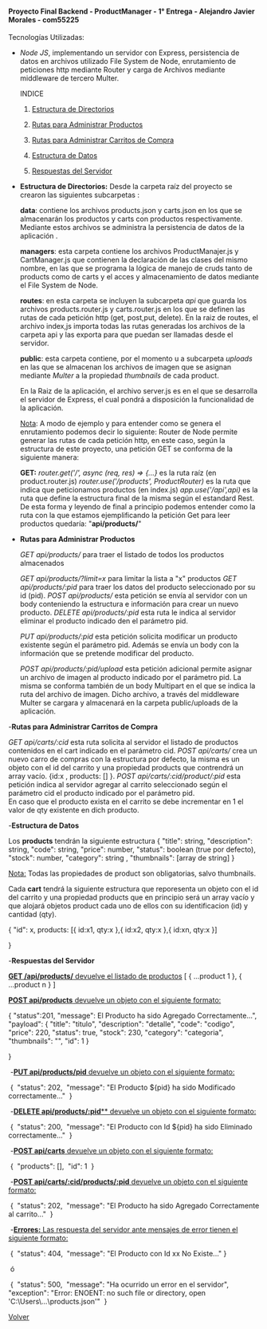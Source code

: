 <a id=volver><a/>

#### **Proyecto Final Backend - ProductManager - 1° Entrega - Alejandro Javier Morales** - com55225

Tecnologías Utilizadas:

- *Node JS*, implementando un servidor con Express, persistencia de datos en archivos utilizado File System de Node, enrutamiento de peticiones http mediante Router y carga de Archivos mediante middleware de tercero Multer.

  

  INDICE

  1. [Estructura de Directorios](#item1)

  2. [Rutas para Administrar Productos](#item2)

  3. [Rutas para Administrar Carritos de Compra](#item3)

  4. [Estructura de Datos](#item4)

  5. [Respuestas del Servidor](#item5)

     

  

  



<a id=item1><a/>
- **Estructura de Directorios:** Desde la carpeta raíz del proyecto se crearon las siguientes subcarpetas :

  **data**: contiene los archivos products.json y carts.json en los que se almacenarán los productos y carts con productos respectivamente. Mediante estos archivos se administra la persistencia de datos de la aplicación .

  **managers**: esta carpeta contiene los archivos ProductManajer.js y CartManager.js que contienen la declaración de las clases del mismo nombre, en las que se programa la lógica de manejo de cruds tanto de products como de carts y el acces y almacenamiento de datos mediante el File System de Node.

  **routes**: en esta carpeta se incluyen la subcarpeta *api* que guarda los archivos products.router.js y carts.router.js en los que se definen las rutas de cada petición http (get, post,put, delete). En la raiz de routes, el archivo index,js importa todas las rutas generadas los archivos de la carpeta api y las exporta para que puedan ser llamadas desde el servidor.

  **public**: esta carpeta contiene, por el momento u a subcarpeta *uploads* en las que se almacenan los archivos de imagen que se asignan mediante *Multer* a la propiedad *thumbnails* de cada product.

  En la Raiz de la aplicación, el archivo server.js es en el que se desarrolla el servidor de Express, el cual pondrá a disposición la funcionalidad de la aplicación.

  

  <u>Nota</u>: A modo de ejemplo y para entender como se genera el enrutamiento podemos decir lo siguiente: Router de Node permite generar las rutas de cada petición http, en este caso, según la estructura de este proyecto, una petición GET se conforma de la siguiente manera:

  **GET:** 
  *router.get('/', async (req, res) => {...}* es la ruta raíz (en product.router.js)
  *router.use('/products', ProductRouter)* es la ruta que indica que peticionamos productos (en index.js)
  *app.use('/api',api)* es la ruta que define la estructura final de la misma según el estandard Rest.
  De esta forma y leyendo de final a principio podemos entender como la ruta con la que estamos ejemplificando la petición Get para leer productos quedaría: "**api/products/**"






<a id=item2><a/>
- **Rutas para Administrar Productos**

  *GET api/products/* para traer el listado de todos los productos almacenados

  *GET api/products/?limit=x* para limitar la lista a "x" productos
  *GET api/products/:pid* para traer los datos del producto seleccionado por su id (pid).
  *POST api/products/* esta petición se envía al servidor con un body conteniendo la estructura e información para crear un nuevo producto.
  *DELETE api/products/:pid* esta ruta le indica al servidor eliminar el producto indicado den el parámetro pid.
  
  *PUT api/products/:pid* esta petición solicita modificar un producto existente según el parámetro pid. Además se envía un body con la información que se pretende modificar del producto.
  
  *POST api/products/:pid/upload* esta petición adicional permite asignar un archivo de imagen al producto indicado por el parámetro pid. La misma se conforma también de un body Multipart en el que se indica la ruta del archivo de imagen. Dicho archivo, a través del middleware Multer se cargara y almacenará en la carpeta public/uploads de la aplicación. 
  
  
  
  

<a id=item3><a/>

-**Rutas para Administrar Carritos de Compra** 

  *GET api/carts/:cid* esta ruta solicita al servidor el listado de productos contenidos en el cart indicado en el parámetro cid.
  *POST api/carts/* crea un nuevo carro de compras con la estructura por defecto, la misma es un objeto con el id del carrito y una propiedad products que contrendrá un array vacío. {id:x , products: [] }. 
  *POST api/carts/:cid/product/:pid* esta petición indica al servidor agregar al carrito seleccionado según el parámetro cid el producto indicado por el parámetro pid.  
  En caso que el producto exista en el carrito se debe incrementar en 1 el valor de qty existente en dich producto.



  <a id=item4><a/>

-**Estructura de Datos**

  Los **products** tendrán la siguiente estructura
  {
  		    "title": string,
          "description": string,
          "code": string,
          "price": number,
          "status": boolean (true por defecto),
          "stock": number,
          "category": string ,
          "thumbnails": [array de string]
  }

  <u>Nota:</u> Todas las propiedades de product son obligatorias, salvo thumbnails.

  

  Cada **cart** tendrá la siguiente estructura que reporesenta un objeto con el id del carrito y una propiedad products que en principio será un array vacío y que alojará objetos product cada uno de ellos con su identificacion (id) y cantidad (qty).

  {
  "id": x,
  products: [{ id:x1, qty:x },{ id:x2, qty:x },{ id:xn, qty:x }]

  }

  


-**Respuestas del Servidor**

  <u>**GET /api/products/** devuelve el listado de productos</u>
  [
  {
    ...product 1
  },
  {
  ...product n
  }
  ]

  

  <u>**POST api/products** devuelve un objeto con el siguiente formato:</u>

  {
  "status":201,
  "message": El Producto ha sido Agregado Correctamente...",
  "payload": {
  		"title": "titulo",
  		"description": "detalle",
  		"code": "codigo",
  		"price": 220,
  		"status": true,
  		"stock": 230,
  		"category": "categoria",
  		"thumbnails": "",
  		"id": 1
  	}

  }

  

​		-<u>**PUT api/products/pid** devuelve un objeto con el siguiente formato:</u>

​		{
​			"status": 202,
​			"message": "El Producto ${pid} ha sido Modificado correctamente..."
​		}



​		-<u>**DELETE api/products/:pid**** devuelve un objeto con el siguiente formato:</u>

​		{
​			"status": 200,
​			"message": "El Producto con Id ${pid} ha sido Eliminado correctamente..."
​		}



​		-<u>**POST api/carts** devuelve un objeto con el siguiente formato:</u>

​		{
​			"products": [],
​			"id": 1
​		}

​		-<u>**POST api/carts/:cid/products/:pid** devuelve un objeto con el siguiente formato:</u>

​		{
​			"status": 202,
​			"message": "El Producto ha sido Agregado Correctamente al carrito..."
​		}

​		-<u>**Errores:** Las respuesta del servidor ante mensajes de error tienen el siguiente formato:</u>

​		{
​			"status": 404,
​			"message": "El Producto con Id xx No Existe..."
​		}

​		ó

​		{
​			"status": 500,
​			"message": "Ha ocurrido un error en el servidor",
​			"exception": "Error: ENOENT: no such file or directory, open 'C:\\Users\\...\\products.json'"
​		}







  [Volver](#volver)

  

  

  

  